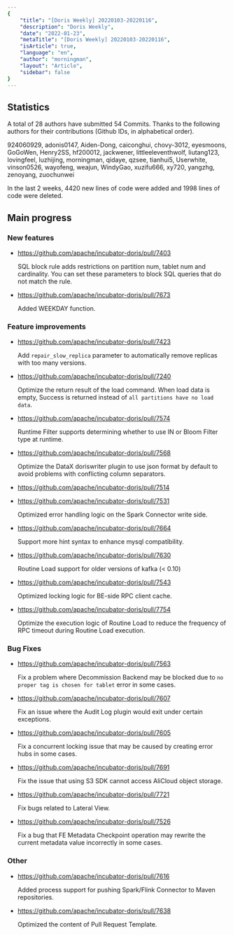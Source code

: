 ```yaml
---
{
    "title": "[Doris Weekly] 20220103-20220116",
    "description": "Doris Weekly",
    "date": "2022-01-23",
    "metaTitle": "[Doris Weekly] 20220103-20220116",
    "isArticle": true,
    "language": "en",
    "author": "morningman",
    "layout": "Article",
    "sidebar": false
}
---
```


<!--
Licensed to the Apache Software Foundation (ASF) under one
or more contributor license agreements.  See the NOTICE file
distributed with this work for additional information
regarding copyright ownership.  The ASF licenses this file
to you under the Apache License, Version 2.0 (the
"License"); you may not use this file except in compliance
with the License.  You may obtain a copy of the License at

  http://www.apache.org/licenses/LICENSE-2.0

Unless required by applicable law or agreed to in writing,
software distributed under the License is distributed on an
"AS IS" BASIS, WITHOUT WARRANTIES OR CONDITIONS OF ANY
KIND, either express or implied.  See the License for the
specific language governing permissions and limitations
under the License.
-->

## Statistics

A total of 28 authors have submitted 54 Commits. Thanks to the following authors for their contributions (Github IDs, in alphabetical order).

924060929, adonis0147, Aiden-Dong, caiconghui, chovy-3012, eyesmoons, GoGoWen, Henry2SS, hf200012, jackwener, littleeleventhwolf, liutang123, lovingfeel, luzhijing, morningman, qidaye, qzsee, tianhui5, Userwhite, vinson0526, wayofeng, weajun, WindyGao, xuzifu666, xy720, yangzhg, zenoyang, zuochunwei

In the last 2 weeks, 4420 new lines of code were added and 1998 lines of code were deleted.

## Main progress

### New features

* https://github.com/apache/incubator-doris/pull/7403

    SQL block rule adds restrictions on partition num, tablet num and cardinality. You can set these parameters to block SQL queries that do not match the rule.

* https://github.com/apache/incubator-doris/pull/7673

    Added WEEKDAY function.

### Feature improvements

* https://github.com/apache/incubator-doris/pull/7423

    Add `repair_slow_replica` parameter to automatically remove replicas with too many versions.

* https://github.com/apache/incubator-doris/pull/7240

    Optimize the return result of the load command. When load data is empty, Success is returned instead of `all partitions have no load data`.

* https://github.com/apache/incubator-doris/pull/7574

    Runtime Filter supports determining whether to use IN or Bloom Filter type at runtime.

* https://github.com/apache/incubator-doris/pull/7568

    Optimize the DataX doriswriter plugin to use json format by default to avoid problems with conflicting column separators.

* https://github.com/apache/incubator-doris/pull/7514
* https://github.com/apache/incubator-doris/pull/7531

    Optimized error handling logic on the Spark Connector write side.

* https://github.com/apache/incubator-doris/pull/7664

    Support more hint syntax to enhance mysql compatibility.

* https://github.com/apache/incubator-doris/pull/7630

    Routine Load support for older versions of kafka (< 0.10)
    
* https://github.com/apache/incubator-doris/pull/7543

    Optimized locking logic for BE-side RPC client cache.
    
* https://github.com/apache/incubator-doris/pull/7754

    Optimize the execution logic of Routine Load to reduce the frequency of RPC timeout during Routine Load execution.

### Bug Fixes

* https://github.com/apache/incubator-doris/pull/7563

    Fix a problem where Decommission Backend may be blocked due to `no proper tag is chosen for tablet` error in some cases.

* https://github.com/apache/incubator-doris/pull/7607

    Fix an issue where the Audit Log plugin would exit under certain exceptions.

* https://github.com/apache/incubator-doris/pull/7605

    Fix a concurrent locking issue that may be caused by creating error hubs in some cases.

* https://github.com/apache/incubator-doris/pull/7691

    Fix the issue that using S3 SDK cannot access AliCloud object storage.

* https://github.com/apache/incubator-doris/pull/7721

    Fix bugs related to Lateral View.

* https://github.com/apache/incubator-doris/pull/7526

    Fix a bug that FE Metadata Checkpoint operation may rewrite the current metadata value incorrectly in some cases.

### Other

* https://github.com/apache/incubator-doris/pull/7616

    Added process support for pushing Spark/Flink Connector to Maven repositories.
    
* https://github.com/apache/incubator-doris/pull/7638

    Optimized the content of Pull Request Template.
